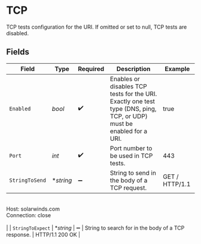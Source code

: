 # TCP

TCP tests configuration for the URI. If omitted or set to null, TCP tests are disabled.


## Fields

| Field                                                                                                                | Type                                                                                                                 | Required                                                                                                             | Description                                                                                                          | Example                                                                                                              |
| -------------------------------------------------------------------------------------------------------------------- | -------------------------------------------------------------------------------------------------------------------- | -------------------------------------------------------------------------------------------------------------------- | -------------------------------------------------------------------------------------------------------------------- | -------------------------------------------------------------------------------------------------------------------- |
| `Enabled`                                                                                                            | *bool*                                                                                                               | :heavy_check_mark:                                                                                                   | Enables or disables TCP tests for the URI.<br/>Exactly one test type (DNS, ping, TCP, or UDP) must be enabled for a URI. | true                                                                                                                 |
| `Port`                                                                                                               | *int*                                                                                                                | :heavy_check_mark:                                                                                                   | Port number to be used in TCP tests.                                                                                 | 443                                                                                                                  |
| `StringToSend`                                                                                                       | **string*                                                                                                            | :heavy_minus_sign:                                                                                                   | String to send in the body of a TCP request.                                                                         | GET / HTTP/1.1<br/>Host: solarwinds.com<br/>Connection: close<br/><br/>                                          |
| `StringToExpect`                                                                                                     | **string*                                                                                                            | :heavy_minus_sign:                                                                                                   | String to search for in the body of a TCP response.                                                                  | HTTP/1.1 200 OK                                                                                                      |